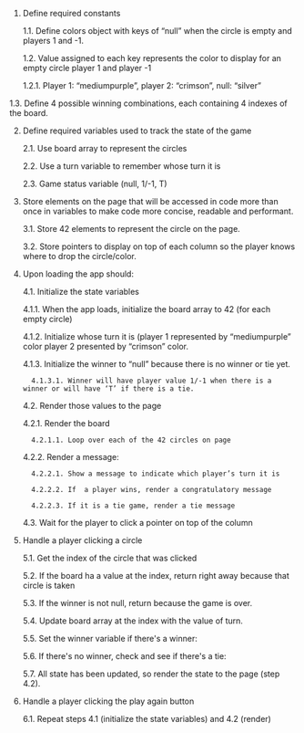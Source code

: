 1. Define required constants

   1.1. Define colors object with keys of “null” when the circle is empty and players 1 and -1.
   
   1.2. Value assigned to each key represents the color to display for an empty circle player 1 and player -1
      
      1.2.1. Player 1: “mediumpurple”, player 2: “crimson”, null: “silver”
  
  1.3. Define 4 possible winning combinations, each containing 4 indexes of the board.


2. Define required variables used to track the state of the game
   
   2.1. Use board array to represent the circles
   
   2.2. Use a turn variable to remember whose turn it is
   
   2.3. Game status variable (null, 1/-1, T)


3. Store elements on the page that will be accessed in code more than once in variables to make code more concise, readable and performant.
   
   3.1. Store 42 elements to represent the circle on the page.
   
   3.2. Store pointers to display on top of each column so the player knows where to drop the circle/color.


4. Upon loading the app should:
   
   4.1. Initialize the state variables
      
      4.1.1. When the app loads, initialize the board array to 42 (for each empty circle)
      
      4.1.2. Initialize whose turn it is (player 1 represented by “mediumpurple” color player 2 presented by “crimson” color.
      
      4.1.3. Initialize the winner to “null” because there is no winner or tie yet.
         
         4.1.3.1. Winner will have player value 1/-1 when there is a winner or will have ‘T’ if there is a tie.
   
   4.2. Render those values to the page
      
      4.2.1. Render the board
         
         4.2.1.1. Loop over each of the 42 circles on page
      
      4.2.2. Render a message:
         
         4.2.2.1. Show a message to indicate which player’s turn it is
         
         4.2.2.2. If  a player wins, render a congratulatory message 
         
         4.2.2.3. If it is a tie game, render a tie message
   
   4.3. Wait for the player to click a pointer on top of the column


5. Handle a player clicking a circle
   
   5.1. Get the index of the circle that was clicked
   
   5.2. If the board ha a value at the index, return right away because that circle is taken
   
   5.3. If the winner is not null, return because the game is over.
   
   5.4. Update board array at the index with the value of turn.
   
   5.5. Set the winner variable if there's a winner:
   
   5.6. If there's no winner, check and see if there's a tie:
   
   5.7. All state has been updated, so render the state to the page (step 4.2).


6. Handle a player clicking the play again button
   
   6.1. Repeat  steps  4.1 (initialize the state variables) and 4.2 (render)
